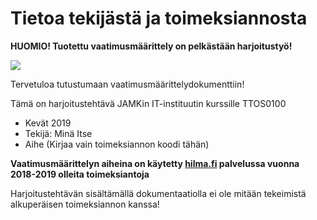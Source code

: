 # Tietoa tekijästä ja toimeksiannosta

**HUOMIO! Tuotettu vaatimusmäärittely on pelkästään harjoitustyö!**


![](https://openclipart.org/image/300px/svg_to_png/249638/AbstractDesign288.png)


Tervetuloa tutustumaan vaatimusmäärittelydokumenttiin!

Tämä on harjoitustehtävä JAMKin IT-instituutin kurssille TTOS0100 

* Kevät 2019
* Tekijä: Minä Itse
* Aihe (Kirjaa vain toimeksiannon koodi tähän)

**Vaatimusmäärittelyn aiheina on käytetty [hilma.fi](http://hilma.fi) palvelussa vuonna 2018-2019 olleita toimeksiantoja**

Harjoitustehtävän sisältämällä dokumentaatiolla ei ole mitään tekeimistä alkuperäisen toimeksiannon kanssa!



